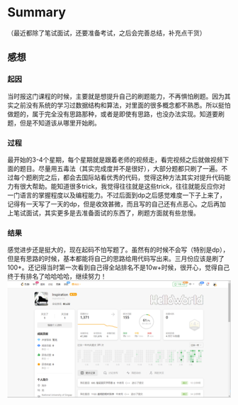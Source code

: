 # Summary

（最近都除了笔试面试，还要准备考试，之后会完善总结，补充点干货）

## 感想
### 起因
当时报这门课程的时候，主要就是想提升自己的刷题能力，不再惧怕刷题。因为其实之前没有系统的学习过数据结构和算法，对里面的很多概念都不熟悉。所以挺怕做题的，属于完全没有思路那种，或者是即使有思路，也没办法实现。知道要刷题，但是不知道该从哪里开始刷。

### 过程
最开始的3-4个星期，每个星期就是跟着老师的视频走，看完视频之后就做视频下面的题目。尽量用五毒法（其实完成度并不是很好），大部分题都只刷了一遍。不过每个题刷完之后，都会去国际站看优秀的代码，觉得这种方法其实对提升代码能力有很大帮助。能知道很多trick，我觉得往往就是这些trick，往往就能反应你对一门语言的掌握程度以及编程能力。不过后面到dp之后感觉难度一下子上来了，记得有一天写了一天的dp，但是收效甚微，而且写的自己还有点恶心。之后再加上笔试面试，其实更多是去准备面试的东西了，刷题方面就有些怠慢。

### 结果
感觉进步还是挺大的，现在起码不怕写题了。虽然有的时候不会写（特别是dp），但是有思路的时候，基本都能将自己的思路给用代码写出来。三月份应该是刷了100+。还记得当时第一次看到自己得全站排名不是10w+时候，很开心，觉得自己终于有排名了哈哈哈哈，继续努力！
![leetcode](./static/leetcode.png)